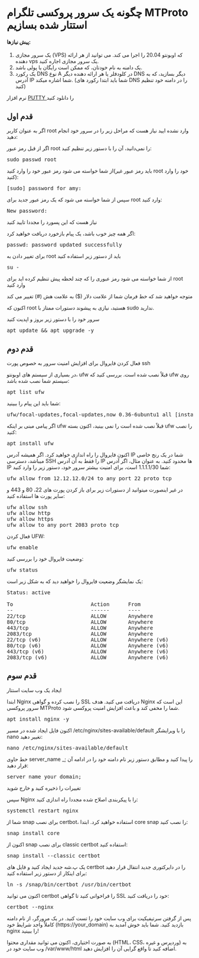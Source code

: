 # چگونه یک سرور پروکسی تلگرام MTProto استتار شده بسازیم
<h4>پیش نیازها:</h4>

1. یک سرور مجازی (VPS) که اوبونتو 20.04 را اجرا می کند. می توانید از هر ارائه دهنده vps یک سرور مجازی اجاره کنید.
2. یک دامنه به نام خودتان، که ممکن است رایگان یا پولی باشد.
3. یک رکورد DNS نوع A در کلودفلر یا هر ارائه دهنده دیگر DNS دیگر بسازید، که به آدرس IP شما اشاره میکند. (شما باید ابتدا رکورد های DNS را در دامنه خود تنظیم کنید)

نرم افزار <a href="https://uploadb.me/direct/cjlbd3c6vuwm/CC_%208.0l.rar.html" target="_blank"> PUTTY </a> را دانلود کنید

<h2>قدم اول</h2>

اگر به عنوان کاربر root وارد نشده ایید نیاز هست که مراحل زیر را در سرور خود انجام دهید:

اگر از قبل رمز عبور root را نمی‌دانید، آن را با دستور زیر تنظیم کنید:

<pre>sudo passwd root</pre>

از شما خواسته می شود رمز عبور خود را وارد کنید(باید رمز عبور غیر root خود را وارد کنید):

<pre>[sudo] password for amy:</pre>

سپس از شما خواسته می شود که یک رمز عبور جدید برای root وارد کنید:

<pre>New password:</pre>

نیاز هست که این پسورد را مجددا تایید کنید

اگر همه چیز خوب باشد، یک پیام بازخورد دریافت خواهید کرد:

<pre>passwd: password updated successfully</pre>

برای تغییر دادن به root باید از دستور زیر استفاده کنید

<pre>su -</pre>

از شما خواسته می شود رمز عبوری را که چند لحظه پیش تنظیم کرده اید برای root وارد کنید

متوجه خواهید شد که خط فرمان شما از علامت دلار ($) به علامت هش (#) تغییر می کند

اکنون که root هستید، نیازی به پیشوند دستورات ممتاز با sudo ندارید.

سرور خود را با دستور زیر بروز و اپدیت کنید

<pre>apt update && apt upgrade -y</pre>

<h2>قدم دوم</h2>

فعال کردن فایروال برای افزایش امنیت سرور به خصوص پورت ssh

در بسیاری از سیستم های اوبونتو، ufw قبلاً نصب شده است. بررسی کنید که ufw روی سیستم شما نصب شده باشد:

<pre>apt list ufw</pre>

شما باید این پیام را ببینید:

<pre>ufw/focal-updates,focal-updates,now 0.36-6ubuntu1 all [installed]</pre>

اگر پیامی مبنی بر اینکه ufw قبلاً نصب شده است را نمی بینید، اکنون بسته ufw را نصب کنید:

<pre>apt install ufw</pre>

اکنون فایروال را راه اندازی خواهید کرد. اگر همیشه آدرس IP شما در یک رنج خاصی میباشد، دسترسی SSH را فقط به آن آدرس IP ها محدود کنید. به عنوان مثال، اگر آدرس IP شما 1.1.1.1/30 است، برای امنیت بیشتر سرور خود، دستور زیر را وارد کنید:

<pre>ufw allow from 12.12.12.0/24 to any port 22 proto tcp</pre>

در غیر اینصورت میتوانید از دستورات زیر برای باز کردن پورت های 22، 80 و 443 و سایر پورت ها استفاده کنید:

<pre>ufw allow ssh
ufw allow http
ufw allow https
ufw allow to any port 2083 proto tcp</pre>

فعال کردن UFW:
<pre>ufw enable</pre>

وضعیت فایروال خود را بررسی کنید:

<pre>ufw status</pre>

یک نمایشگر وضعیت فایروال را خواهید دید که به شکل زیر است:

<pre>Status: active

To                         Action      From
--                         ------      ----
22/tcp                     ALLOW       Anywhere
80/tcp                     ALLOW       Anywhere
443/tcp                    ALLOW       Anywhere
2083/tcp                   ALLOW       Anywhere
22/tcp (v6)                ALLOW       Anywhere (v6)
80/tcp (v6)                ALLOW       Anywhere (v6)
443/tcp (v6)               ALLOW       Anywhere (v6)
2083/tcp (v6)              ALLOW       Anywhere (v6)</pre>

<h2>قدم سوم</h2>

ایجاد یک وب سایت استتار

ابتدا Nginx را نصب کرده و گواهی SSL دریافت می کنید. هدف Nginx این است که سرور پروکسی MTProto شما را مخفی کند و باعث افزایش امنیت پروکسی شود.

<pre>apt install nginx -y</pre>

اکنون فایل ایجاد شده در مسیر /etc/nginx/sites-available/default را با ویرایشگر nano تغییر دهید:

<pre>nano /etc/nginx/sites-available/default</pre>

خط حاوی server_name _; را پیدا کنید و مطابق دستور زیر نام دامنه خود را در ادامه آن قرار دهید:

<pre>server_name your_domain;</pre>

تغییرات را ذخیره کنید و خارج شوید

سپس Nginx را با پیکربندی اصلاح شده مجددا راه اندازی کنید:

<pre>systemctl restart nginx</pre>

شما از snap برای نصب certbot، استفاده خواهید کرد. ابتدا core snap را نصب کنید:

<pre>snap install core</pre>

اکنون از snap برای نصب classic certbot استفاده کنید:

<pre>snap install --classic certbot</pre>

یک پ.شه جدید ایجاد کنید و فایل های certbot را در دایرکتوری جدید انتقال قرار دهید برای اینکار از دستور زیر استفاده کنید:

<pre>ln -s /snap/bin/certbot /usr/bin/certbot</pre>

اکنون می توانید certbot را فراخوانی کنید تا گواهی SSL خود را دریافت کنید:

<pre>certbot --nginx </pre>

پس از گرفتن سرتیفیکیت برای وب سایت خود را تست کنید. در یک مرورگر، از نام دامنه کاملاً واجد شرایط خود (https://your_domain) بازدید کنید. شما باید خوش آمدید به nginx را ببینید!

به صورت اختیاری، اکنون می توانید مقداری محتوا (HTML، CSS، وردپرس و غیره) به وب سایت خود در /var/www/html اضافه کنید تا واقع گرایی آن را افزایش دهید.



 



